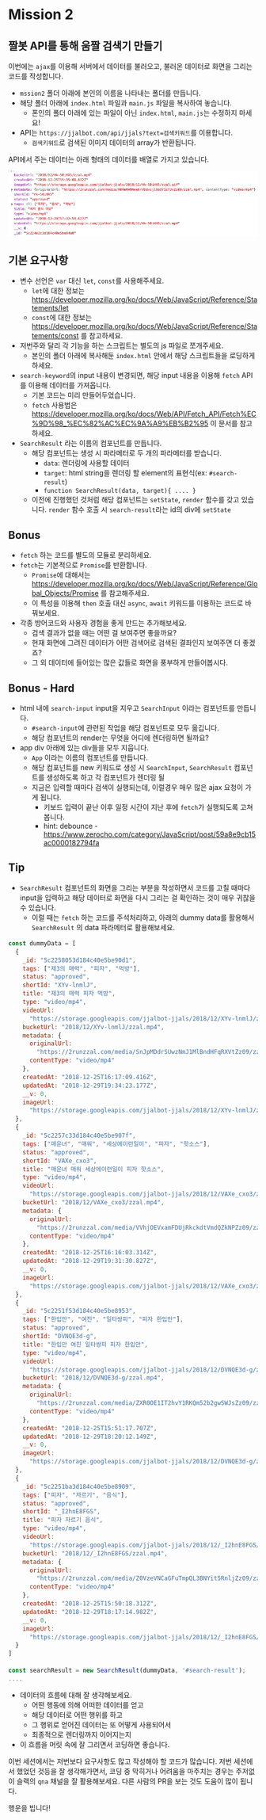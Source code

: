# Mission 2

## 짤봇 API를 통해 움짤 검색기 만들기

이번에는 `ajax`를 이용해 서버에서 데이터를 불러오고, 불러온 데이터로 화면을 그리는 코드를 작성합니다.

- `mssion2` 폴더 아래에 본인의 이름을 나타내는 폴더를 만듭니다.
- 해당 폴더 아래에 `index.html` 파일과 `main.js` 파일을 복사하여 놓습니다.
  - 폰인의 폴더 아래에 있는 파일이 아닌 `index.html`, `main.js`는 수정하지 마세요!
- API는 `https://jjalbot.com/api/jjals?text=검색키워드`를 이용합니다.
  - `검색키워드`로 검색된 이미지 데이터의 array가 반환됩니다.

API에서 주는 데이터는 아래 형태의 데이터를 배열로 가지고 있습니다.

![데이터 모양](result.png)

## 기본 요구사항

- 변수 선언은 `var` 대신 `let`, `const`를 사용해주세요.
  - `let`에 대한 정보는 https://developer.mozilla.org/ko/docs/Web/JavaScript/Reference/Statements/let
  - `const`에 대한 정보는 https://developer.mozilla.org/ko/docs/Web/JavaScript/Reference/Statements/const 를 참고하세요.
- 저번주와 달리 각 기능을 하는 스크립트는 별도의 js 파일로 쪼개주세요.
  - 본인의 폴더 아래에 복사해둔 `index.html` 안에서 해당 스크립트들을 로딩하게 하세요.
- `search-keyword`의 input 내용이 변경되면, 해당 input 내용을 이용해 `fetch` API를 이용해 데이터를 가져옵니다.
  - 기본 코드는 미리 만들어두었습니다.
  - `fetch` 사용법은 https://developer.mozilla.org/ko/docs/Web/API/Fetch_API/Fetch%EC%9D%98_%EC%82%AC%EC%9A%A9%EB%B2%95 이 문서를 참고하세요.
- `SearchResult` 라는 이름의 컴포넌트를 만듭니다.
  - 해당 컴포넌트는 생성 시 파라메터로 두 개의 파라메터를 받습니다.
    - `data`: 렌더링에 사용할 데이터
    - `target`: html string을 렌더링 할 element의 표현식(ex: `#search-result`)
    - `function SearchResult(data, target){ .... }`
  - 이전에 진행했던 것처럼 해당 컴포넌트는 `setState`, `render` 함수를 갖고 있습니다. `render` 함수 호출 시 `search-result`라는 id의 div에 `setState`

## Bonus

- `fetch` 하는 코드를 별도의 모듈로 분리하세요.
- `fetch`는 기본적으로 `Promise`를 반환합니다.
  - `Promise`에 대해서는 https://developer.mozilla.org/ko/docs/Web/JavaScript/Reference/Global_Objects/Promise 를 참고해주세요.
  - 이 특성을 이용해 `then` 호출 대신 `async`, `await` 키워드를 이용하는 코드로 바꿔보세요.
- 각종 방어코드와 사용자 경험을 좋게 만드는 추가해보세요.
  - 검색 결과가 없을 때는 어떤 걸 보여주면 좋을까요?
  - 현재 화면에 그려진 데이터가 어떤 검색어로 검색된 결좌인지 보여주면 더 좋겠죠?
  - 그 외 데이터에 들어있는 많은 값들로 화면을 풍부하게 만들어봅시다.

## Bonus - Hard

- html 내에 `search-input` input을 지우고 `SearchInput` 이라는 컴포넌트를 만듭니다.
  - `#search-input`에 관련된 작업을 해당 컴포넌트로 모두 옮깁니다.
  - 해당 컴포넌트의 render는 무엇을 어디에 렌더링하면 될까요?
- app div 아래에 있는 div들을 모두 지웁니다.
  - `App` 이라는 이름의 컴포넌트를 만듭니다.
  - 해당 컴포넌트를 new 키워드로 생성 시 `SearchInput`, `SearchResult` 컴포넌트를 생성하도록 하고 각 컴포넌트가 렌더링 될
  - 지금은 입력할 때마다 검색이 실행되는데, 이럴경우 매우 많은 ajax 요청이 가게 됩니다.
    - 키보드 입력이 끝난 이후 일정 시간이 지난 후에 `fetch`가 실행되도록 고쳐봅니다.
    - hint: debounce - https://www.zerocho.com/category/JavaScript/post/59a8e9cb15ac0000182794fa

## Tip

- `SearchResult` 컴포넌트의 화면을 그리는 부분을 작성하면서 코드를 고칠 때마다 input을 입력하고 해당 데이터로 화면을 다시 그리는 걸 확인하는 것이 매우 귀찮을 수 있습니다.
  - 이럴 때는 `fetch` 하는 코드를 주석처리하고, 아래의 dummy data를 활용해서 `SearchResult` 의 data 파라메터로 활용해보세요.

```javascript
const dummyData = [
  {
    _id: "5c2258053d184c40e5be90d1",
    tags: ["제3의 매력", "피자", "먹방"],
    status: "approved",
    shortId: "XYv-lnmlJ",
    title: "제3의 매력 피자 먹방",
    type: "video/mp4",
    videoUrl:
      "https://storage.googleapis.com/jjalbot-jjals/2018/12/XYv-lnmlJ/zzal.mp4",
    bucketUrl: "2018/12/XYv-lnmlJ/zzal.mp4",
    metadata: {
      originalUrl:
        "https://2runzzal.com/media/SnJpMDdrSUwzNmJ1MlBndHFqRXVtZz09/zzal.mp4",
      contentType: "video/mp4"
    },
    createdAt: "2018-12-25T16:17:09.416Z",
    updatedAt: "2018-12-29T19:34:23.177Z",
    __v: 0,
    imageUrl:
      "https://storage.googleapis.com/jjalbot-jjals/2018/12/XYv-lnmlJ/zzal.gif"
  },
  {
    _id: "5c2257c33d184c40e5be907f",
    tags: ["매운녀", "매워", "세상에이런일이", "피자", "핫소스"],
    status: "approved",
    shortId: "VAXe_cxo3",
    title: "매운녀 매워 세상에이런일이 피자 핫소스",
    type: "video/mp4",
    videoUrl:
      "https://storage.googleapis.com/jjalbot-jjals/2018/12/VAXe_cxo3/zzal.mp4",
    bucketUrl: "2018/12/VAXe_cxo3/zzal.mp4",
    metadata: {
      originalUrl:
        "https://2runzzal.com/media/VVhjOEVxamFDUjRkckdtVmdQZkNPZz09/zzal.mp4",
      contentType: "video/mp4"
    },
    createdAt: "2018-12-25T16:16:03.314Z",
    updatedAt: "2018-12-29T19:31:30.827Z",
    __v: 0,
    imageUrl:
      "https://storage.googleapis.com/jjalbot-jjals/2018/12/VAXe_cxo3/zzal.gif"
  },
  {
    _id: "5c2251f53d184c40e5be8953",
    tags: ["한입만", "여친", "일타쌍피", "피자 한입만"],
    status: "approved",
    shortId: "DVNQE3d-g",
    title: "한입만 여친 일타쌍피 피자 한입만",
    type: "video/mp4",
    videoUrl:
      "https://storage.googleapis.com/jjalbot-jjals/2018/12/DVNQE3d-g/zzal.mp4",
    bucketUrl: "2018/12/DVNQE3d-g/zzal.mp4",
    metadata: {
      originalUrl:
        "https://2runzzal.com/media/ZXR0OE1IT2hvY1RKQm52b2gwSWJsZz09/zzal.mp4",
      contentType: "video/mp4"
    },
    createdAt: "2018-12-25T15:51:17.707Z",
    updatedAt: "2018-12-29T18:20:12.149Z",
    __v: 0,
    imageUrl:
      "https://storage.googleapis.com/jjalbot-jjals/2018/12/DVNQE3d-g/zzal.gif"
  },
  {
    _id: "5c2251ba3d184c40e5be8909",
    tags: ["피자", "자르기", "음식"],
    status: "approved",
    shortId: "_I2hnE8FGS",
    title: "피자 자르기 음식",
    type: "video/mp4",
    videoUrl:
      "https://storage.googleapis.com/jjalbot-jjals/2018/12/_I2hnE8FGS/zzal.mp4",
    bucketUrl: "2018/12/_I2hnE8FGS/zzal.mp4",
    metadata: {
      originalUrl:
        "https://2runzzal.com/media/Z0VzeVNCaGFuTmpQL3BNYit5RnljZz09/zzal.mp4",
      contentType: "video/mp4"
    },
    createdAt: "2018-12-25T15:50:18.312Z",
    updatedAt: "2018-12-29T18:17:14.982Z",
    __v: 0,
    imageUrl:
      "https://storage.googleapis.com/jjalbot-jjals/2018/12/_I2hnE8FGS/zzal.gif"
  }
]

const searchResult = new SearchResult(dummyData, '#search-result');
....

```

- 데이터의 흐름에 대해 잘 생각해보세요.
  - 어떤 행동에 의해 어떠한 데이터를 얻고
  - 해당 데이터로 어떤 행위를 하고
  - 그 행위로 얻어진 데이터는 또 어떻게 사용되어서
  - 최종적으로 렌더링까지 이어지는지
- 이 흐름을 머릿 속에 잘 그리면서 코딩하면 좋습니다.

이번 세션에서는 저번보다 요구사항도 많고 작성해야 할 코드가 많습니다. 저번 세션에서 했었던 것등을 잘 생각해가면서, 코딩 중 막히거나 어려움을 마주치는 경우는 주저없이 슬랙의 `qna` 채널을 잘 활용해보세요. 다른 사람의 PR을 보는 것도 도움이 많이 됩니다.

행운을 빕니다!
